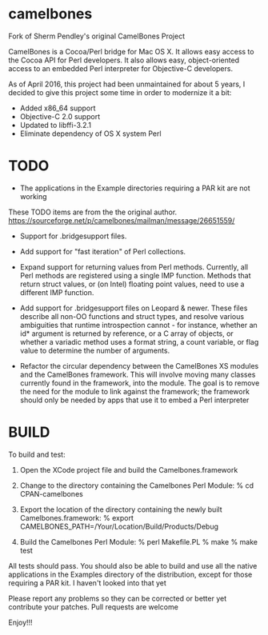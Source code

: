 # camelbones

Fork of Sherm Pendley's original CamelBones Project

CamelBones is a Cocoa/Perl bridge for Mac OS X. It allows easy access to the Cocoa API for Perl developers. It also allows easy, object-oriented access to an embedded Perl interpreter for Objective-C developers.

As of April 2016, this project had been unmaintained for about 5 years, I decided to give this project some time in order to modernize it a bit:

- Added x86_64 support
- Objective-C 2.0 support
- Updated to libffi-3.2.1
- Eliminate dependency of OS X system Perl

# TODO

- The applications in the Example directories requiring a PAR kit are not working

These TODO items are from the the original author. https://sourceforge.net/p/camelbones/mailman/message/26651559/

- Support for  .bridgesupport files.

- Add support for "fast iteration" of Perl collections.

- Expand support for returning values from Perl methods. Currently, all Perl methods are registered using a single IMP function. Methods that return struct values, or (on Intel) floating point values, need to use a different IMP function.

- Add support for .bridgesupport files on Leopard & newer. These files describe all non-OO functions and struct types, and resolve various ambiguities that runtime introspection cannot - for instance, whether an id* argument is returned by reference, or a C array of objects, or whether a variadic method uses a format string, a count variable, or flag value to determine the number of arguments.

- Refactor the circular dependency between the CamelBones XS modules and the CamelBones framework. This will involve moving many classes currently found in the framework, into the module. The goal is to remove the need for the module to link against the framework; the framework should only be needed by apps that use it to embed a Perl interpreter

# BUILD

To build and test:

1. Open the XCode project file and build the Camelbones.framework

2. Change to the directory containing the Camelbones Perl Module:
% cd CPAN-camelbones   

3. Export the location of the directory containing the newly built Camelbones.framework:
% export CAMELBONES_PATH=/Your/Location/Build/Products/Debug

4. Build the Camelbones Perl Module:
% perl Makefile.PL
% make
% make test

All tests should pass. You should also be able to build and use all the native applications in the Examples directory of the distribution, except for those requiring a PAR kit. I haven't looked into that yet

Please report any problems so they can be corrected or better yet contribute your patches. Pull requests are welcome

Enjoy!!!
